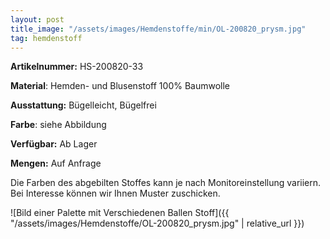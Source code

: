 ```yaml
---
layout: post
title_image: "/assets/images/Hemdenstoffe/min/OL-200820_prysm.jpg"
tag: hemdenstoff
---
```


**Artikelnummer:** HS-200820-33

**Material**: Hemden- und Blusenstoff 100% Baumwolle

**Ausstattung:** Bügelleicht, Bügelfrei

**Farbe**: siehe Abbildung

**Verfügbar:** Ab Lager

**Mengen:** Auf Anfrage

Die Farben des abgebilten Stoffes kann je nach Monitoreinstellung variiern. Bei Interesse können wir Ihnen Muster zuschicken.


![Bild einer Palette mit Verschiedenen Ballen Stoff]({{ "/assets/images/Hemdenstoffe/OL-200820_prysm.jpg" | relative_url }})


